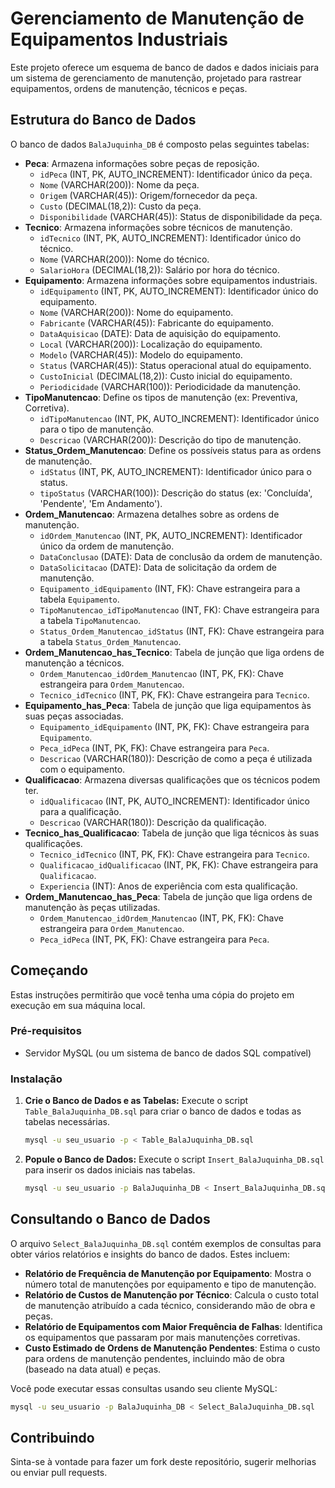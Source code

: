 # Gerenciamento de Manutenção de Equipamentos Industriais

Este projeto oferece um esquema de banco de dados e dados iniciais para um sistema de gerenciamento de manutenção, projetado para rastrear equipamentos, ordens de manutenção, técnicos e peças.

## Estrutura do Banco de Dados

O banco de dados `BalaJuquinha_DB` é composto pelas seguintes tabelas:

  * **Peca**: Armazena informações sobre peças de reposição.
      * `idPeca` (INT, PK, AUTO\_INCREMENT): Identificador único da peça.
      * `Nome` (VARCHAR(200)): Nome da peça.
      * `Origem` (VARCHAR(45)): Origem/fornecedor da peça.
      * `Custo` (DECIMAL(18,2)): Custo da peça.
      * `Disponibilidade` (VARCHAR(45)): Status de disponibilidade da peça.
  * **Tecnico**: Armazena informações sobre técnicos de manutenção.
      * `idTecnico` (INT, PK, AUTO\_INCREMENT): Identificador único do técnico.
      * `Nome` (VARCHAR(200)): Nome do técnico.
      * `SalarioHora` (DECIMAL(18,2)): Salário por hora do técnico.
  * **Equipamento**: Armazena informações sobre equipamentos industriais.
      * `idEquipamento` (INT, PK, AUTO\_INCREMENT): Identificador único do equipamento.
      * `Nome` (VARCHAR(200)): Nome do equipamento.
      * `Fabricante` (VARCHAR(45)): Fabricante do equipamento.
      * `DataAquisicao` (DATE): Data de aquisição do equipamento.
      * `Local` (VARCHAR(200)): Localização do equipamento.
      * `Modelo` (VARCHAR(45)): Modelo do equipamento.
      * `Status` (VARCHAR(45)): Status operacional atual do equipamento.
      * `CustoInicial` (DECIMAL(18,2)): Custo inicial do equipamento.
      * `Periodicidade` (VARCHAR(100)): Periodicidade da manutenção.
  * **TipoManutencao**: Define os tipos de manutenção (ex: Preventiva, Corretiva).
      * `idTipoManutencao` (INT, PK, AUTO\_INCREMENT): Identificador único para o tipo de manutenção.
      * `Descricao` (VARCHAR(200)): Descrição do tipo de manutenção.
  * **Status\_Ordem\_Manutencao**: Define os possíveis status para as ordens de manutenção.
      * `idStatus` (INT, PK, AUTO\_INCREMENT): Identificador único para o status.
      * `tipoStatus` (VARCHAR(100)): Descrição do status (ex: 'Concluída', 'Pendente', 'Em Andamento').
  * **Ordem\_Manutencao**: Armazena detalhes sobre as ordens de manutenção.
      * `idOrdem_Manutencao` (INT, PK, AUTO\_INCREMENT): Identificador único da ordem de manutenção.
      * `DataConclusao` (DATE): Data de conclusão da ordem de manutenção.
      * `DataSolicitacao` (DATE): Data de solicitação da ordem de manutenção.
      * `Equipamento_idEquipamento` (INT, FK): Chave estrangeira para a tabela `Equipamento`.
      * `TipoManutencao_idTipoManutencao` (INT, FK): Chave estrangeira para a tabela `TipoManutencao`.
      * `Status_Ordem_Manutencao_idStatus` (INT, FK): Chave estrangeira para a tabela `Status_Ordem_Manutencao`.
  * **Ordem\_Manutencao\_has\_Tecnico**: Tabela de junção que liga ordens de manutenção a técnicos.
      * `Ordem_Manutencao_idOrdem_Manutencao` (INT, PK, FK): Chave estrangeira para `Ordem_Manutencao`.
      * `Tecnico_idTecnico` (INT, PK, FK): Chave estrangeira para `Tecnico`.
  * **Equipamento\_has\_Peca**: Tabela de junção que liga equipamentos às suas peças associadas.
      * `Equipamento_idEquipamento` (INT, PK, FK): Chave estrangeira para `Equipamento`.
      * `Peca_idPeca` (INT, PK, FK): Chave estrangeira para `Peca`.
      * `Descricao` (VARCHAR(180)): Descrição de como a peça é utilizada com o equipamento.
  * **Qualificacao**: Armazena diversas qualificações que os técnicos podem ter.
      * `idQualificacao` (INT, PK, AUTO\_INCREMENT): Identificador único para a qualificação.
      * `Descricao` (VARCHAR(180)): Descrição da qualificação.
  * **Tecnico\_has\_Qualificacao**: Tabela de junção que liga técnicos às suas qualificações.
      * `Tecnico_idTecnico` (INT, PK, FK): Chave estrangeira para `Tecnico`.
      * `Qualificacao_idQualificacao` (INT, PK, FK): Chave estrangeira para `Qualificacao`.
      * `Experiencia` (INT): Anos de experiência com esta qualificação.
  * **Ordem\_Manutencao\_has\_Peca**: Tabela de junção que liga ordens de manutenção às peças utilizadas.
      * `Ordem_Manutencao_idOrdem_Manutencao` (INT, PK, FK): Chave estrangeira para `Ordem_Manutencao`.
      * `Peca_idPeca` (INT, PK, FK): Chave estrangeira para `Peca`.

## Começando

Estas instruções permitirão que você tenha uma cópia do projeto em execução em sua máquina local.

### Pré-requisitos

  * Servidor MySQL (ou um sistema de banco de dados SQL compatível)

### Instalação

1.  **Crie o Banco de Dados e as Tabelas:**
    Execute o script `Table_BalaJuquinha_DB.sql` para criar o banco de dados e todas as tabelas necessárias.

    ```bash
    mysql -u seu_usuario -p < Table_BalaJuquinha_DB.sql
    ```

2.  **Popule o Banco de Dados:**
    Execute o script `Insert_BalaJuquinha_DB.sql` para inserir os dados iniciais nas tabelas.

    ```bash
    mysql -u seu_usuario -p BalaJuquinha_DB < Insert_BalaJuquinha_DB.sql
    ```

## Consultando o Banco de Dados

O arquivo `Select_BalaJuquinha_DB.sql` contém exemplos de consultas para obter vários relatórios e insights do banco de dados. Estes incluem:

  * **Relatório de Frequência de Manutenção por Equipamento**: Mostra o número total de manutenções por equipamento e tipo de manutenção.
  * **Relatório de Custos de Manutenção por Técnico**: Calcula o custo total de manutenção atribuído a cada técnico, considerando mão de obra e peças.
  * **Relatório de Equipamentos com Maior Frequência de Falhas**: Identifica os equipamentos que passaram por mais manutenções corretivas.
  * **Custo Estimado de Ordens de Manutenção Pendentes**: Estima o custo para ordens de manutenção pendentes, incluindo mão de obra (baseado na data atual) e peças.

Você pode executar essas consultas usando seu cliente MySQL:

```bash
mysql -u seu_usuario -p BalaJuquinha_DB < Select_BalaJuquinha_DB.sql
```

## Contribuindo

Sinta-se à vontade para fazer um fork deste repositório, sugerir melhorias ou enviar pull requests.
